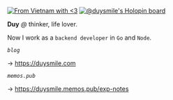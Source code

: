 [![From Vietnam with <3](https://raw.githubusercontent.com/webuild-community/badge/master/svg/love.svg)](https://webuild.community) 
[![@duysmile's Holopin board](https://holopin.io/api/user/board?user=duysmile)](https://holopin.io/@duysmile)


**Duy** *@* thinker, life lover.

Now I work as a `backend developer` in `Go`  and `Node`.

*`blog`*

→ https://duysmile.com

*`memos.pub`*

→ https://duysmile.memos.pub/exp-notes
